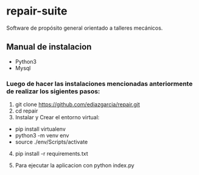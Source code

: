 # repair-suite

Software de propósito general orientado a talleres mecánicos.

## Manual de instalacion

- Python3
- Mysql

### Luego de hacer las instalaciones mencionadas anteriormente de realizar los sigientes pasos:

1.  git clone https://github.com/ediazgarcia/repair.git
2.  cd repair
3.  Instalar y Crear el entorno virtual:

- pip install virtualenv
- python3 -m venv env
- source ./env/Scripts/activate

4.  pip install -r requirements.txt

5.  Para ejecutar la aplicacion con python index.py
